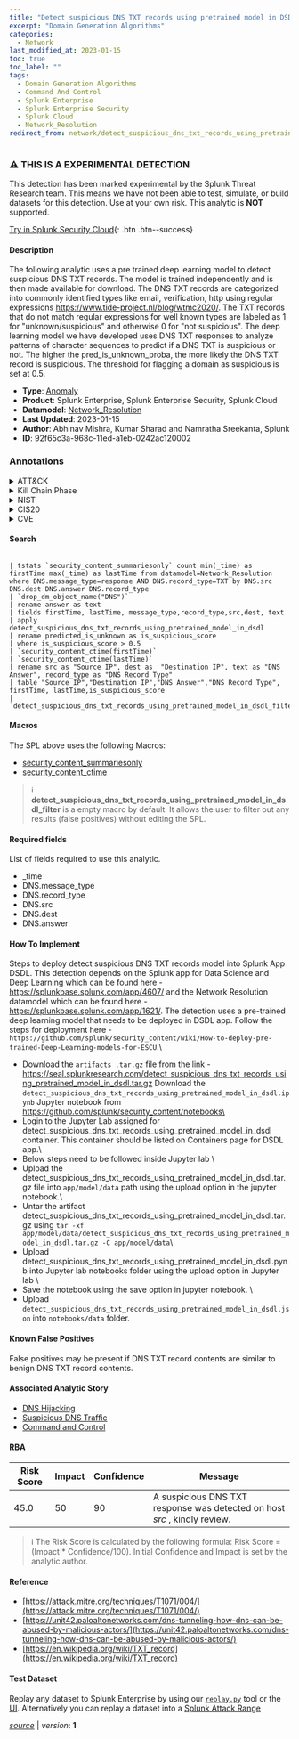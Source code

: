 ```yaml
---
title: "Detect suspicious DNS TXT records using pretrained model in DSDL"
excerpt: "Domain Generation Algorithms"
categories:
  - Network
last_modified_at: 2023-01-15
toc: true
toc_label: ""
tags:
  - Domain Generation Algorithms
  - Command And Control
  - Splunk Enterprise
  - Splunk Enterprise Security
  - Splunk Cloud
  - Network_Resolution
redirect_from: network/detect_suspicious_dns_txt_records_using_pretrained_model_in_dsdl/
---
```


### :warning: THIS IS A EXPERIMENTAL DETECTION
This detection has been marked experimental by the Splunk Threat Research team. This means we have not been able to test, simulate, or build datasets for this detection. Use at your own risk. This analytic is **NOT** supported.


[Try in Splunk Security Cloud](https://www.splunk.com/en_us/cyber-security.html){: .btn .btn--success}

#### Description

The following analytic uses a pre trained deep learning model to detect suspicious DNS TXT records. The model is trained independently and is then made available for download. The DNS TXT records are categorized into commonly identified types like email, verification, http using regular expressions https://www.tide-project.nl/blog/wtmc2020/. The TXT records that do not match regular expressions for well known types are labeled as 1 for &#34;unknown/suspicious&#34; and otherwise 0 for &#34;not suspicious&#34;. The deep learning model we have developed uses DNS TXT responses to analyze patterns of character sequences to predict if a DNS TXT is suspicious or not. The higher the pred_is_unknown_proba, the more likely the DNS TXT record is suspicious. The threshold for flagging a domain as suspicious is set at 0.5.

- **Type**: [Anomaly](https://github.com/splunk/security_content/wiki/Detection-Analytic-Types)
- **Product**: Splunk Enterprise, Splunk Enterprise Security, Splunk Cloud
- **Datamodel**: [Network_Resolution](https://docs.splunk.com/Documentation/CIM/latest/User/NetworkResolution)
- **Last Updated**: 2023-01-15
- **Author**: Abhinav Mishra, Kumar Sharad and Namratha Sreekanta, Splunk
- **ID**: 92f65c3a-968c-11ed-a1eb-0242ac120002

### Annotations
<details>
  <summary>ATT&CK</summary>

<div markdown="1">

#### [ATT&CK](https://attack.mitre.org/)

| ID          | Technique   | Tactic         |
| ----------- | ----------- |--------------- |
| [T1568.002](https://attack.mitre.org/techniques/T1568/002/) | Domain Generation Algorithms | Command And Control |

</div>
</details>


<details>
  <summary>Kill Chain Phase</summary>

<div markdown="1">

* Command &amp; Control


</div>
</details>


<details>
  <summary>NIST</summary>

<div markdown="1">

* PR.DS
* PR.PT
* DE.AE
* DE.CM



</div>
</details>

<details>
  <summary>CIS20</summary>

<div markdown="1">

* CIS 8
* CIS 12
* CIS 13



</div>
</details>

<details>
  <summary>CVE</summary>

<div markdown="1">


</div>
</details>


#### Search

```

| tstats `security_content_summariesonly` count min(_time) as firstTime max(_time) as lastTime from datamodel=Network_Resolution where DNS.message_type=response AND DNS.record_type=TXT by DNS.src DNS.dest DNS.answer DNS.record_type 
| `drop_dm_object_name("DNS")` 
| rename answer as text 
| fields firstTime, lastTime, message_type,record_type,src,dest, text 
| apply detect_suspicious_dns_txt_records_using_pretrained_model_in_dsdl 
| rename predicted_is_unknown as is_suspicious_score 
| where is_suspicious_score > 0.5 
| `security_content_ctime(firstTime)` 
| `security_content_ctime(lastTime)` 
| rename src as "Source IP", dest as  "Destination IP", text as "DNS Answer", record_type as "DNS Record Type" 
| table "Source IP","Destination IP","DNS Answer","DNS Record Type", firstTime, lastTime,is_suspicious_score 
| `detect_suspicious_dns_txt_records_using_pretrained_model_in_dsdl_filter`
```

#### Macros
The SPL above uses the following Macros:
* [security_content_summariesonly](https://github.com/splunk/security_content/blob/develop/macros/security_content_summariesonly.yml)
* [security_content_ctime](https://github.com/splunk/security_content/blob/develop/macros/security_content_ctime.yml)

> :information_source:
> **detect_suspicious_dns_txt_records_using_pretrained_model_in_dsdl_filter** is a empty macro by default. It allows the user to filter out any results (false positives) without editing the SPL.



#### Required fields
List of fields required to use this analytic.
* _time
* DNS.message_type
* DNS.record_type
* DNS.src
* DNS.dest
* DNS.answer



#### How To Implement
Steps to deploy detect suspicious DNS TXT records model into Splunk App DSDL. This detection depends on the Splunk app for Data Science and Deep Learning which can be found here - https://splunkbase.splunk.com/app/4607/ and the Network Resolution datamodel which can be found here - https://splunkbase.splunk.com/app/1621/. The detection uses a pre-trained deep learning model that needs to be deployed in DSDL app. Follow the steps for deployment here - `https://github.com/splunk/security_content/wiki/How-to-deploy-pre-trained-Deep-Learning-models-for-ESCU`.\
* Download the `artifacts .tar.gz` file from the link - https://seal.splunkresearch.com/detect_suspicious_dns_txt_records_using_pretrained_model_in_dsdl.tar.gz Download the `detect_suspicious_dns_txt_records_using_pretrained_model_in_dsdl.ipynb` Jupyter notebook from https://github.com/splunk/security_content/notebooks\
* Login to the Jupyter Lab assigned for detect_suspicious_dns_txt_records_using_pretrained_model_in_dsdl container. This container should be listed on Containers page for DSDL app.\
* Below steps need to be followed inside Jupyter lab \
* Upload the detect_suspicious_dns_txt_records_using_pretrained_model_in_dsdl.tar.gz file into `app/model/data` path using the upload option in the jupyter notebook.\
* Untar the artifact detect_suspicious_dns_txt_records_using_pretrained_model_in_dsdl.tar.gz using `tar -xf app/model/data/detect_suspicious_dns_txt_records_using_pretrained_model_in_dsdl.tar.gz -C app/model/data`\
* Upload detect_suspicious_dns_txt_records_using_pretrained_model_in_dsdl.pynb into Jupyter lab notebooks folder using the upload option in Jupyter lab \
* Save the notebook using the save option in jupyter notebook. \
* Upload `detect_suspicious_dns_txt_records_using_pretrained_model_in_dsdl.json` into `notebooks/data` folder.
#### Known False Positives
False positives may be present if DNS TXT record contents are similar to benign DNS TXT record contents.

#### Associated Analytic Story
* [DNS Hijacking](/stories/dns_hijacking)
* [Suspicious DNS Traffic](/stories/suspicious_dns_traffic)
* [Command and Control](/stories/command_and_control)




#### RBA

| Risk Score  | Impact      | Confidence   | Message      |
| ----------- | ----------- |--------------|--------------|
| 45.0 | 50 | 90 | A suspicious DNS TXT response was detected on host $src$ , kindly review. |


> :information_source:
> The Risk Score is calculated by the following formula: Risk Score = (Impact * Confidence/100). Initial Confidence and Impact is set by the analytic author.


#### Reference

* [https://attack.mitre.org/techniques/T1071/004/](https://attack.mitre.org/techniques/T1071/004/)
* [https://unit42.paloaltonetworks.com/dns-tunneling-how-dns-can-be-abused-by-malicious-actors/](https://unit42.paloaltonetworks.com/dns-tunneling-how-dns-can-be-abused-by-malicious-actors/)
* [https://en.wikipedia.org/wiki/TXT_record](https://en.wikipedia.org/wiki/TXT_record)



#### Test Dataset
Replay any dataset to Splunk Enterprise by using our [`replay.py`](https://github.com/splunk/attack_data#using-replaypy) tool or the [UI](https://github.com/splunk/attack_data#using-ui).
Alternatively you can replay a dataset into a [Splunk Attack Range](https://github.com/splunk/attack_range#replay-dumps-into-attack-range-splunk-server)




[*source*](https://github.com/splunk/security_content/tree/develop/detections/experimental/network/detect_suspicious_dns_txt_records_using_pretrained_model_in_dsdl.yml) \| *version*: **1**